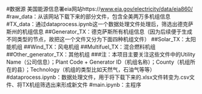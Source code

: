 
#数据源
美国能源信息署eia网站https://www.eia.gov/electricity/data/eia860/
#raw_data：从该网站下载下来的部分文件，包含全美两万多机组信息
#TX_data：通过dataprocess.ipynb这一个数据处理文件处理后，筛选出德克萨斯州的机组信息
##Generator_TX：德克萨斯所有机组信息（因为后续便于生成不同类型的节点，故把这一个文件又分为下面四种机组文件）
##Solar_TX：太阳能机组
##Wind_TX：风电机组
##Multifuel_TX：混合燃料机组
##Other_generator_TX：其他机组
###注：本项目主要关注这些文件中的Utility Name（公司信息）；Plant Code + Generator ID（机组名称）；County（机组所在的县）；Technology（机组的类型比如天然气，石油气等等）
#dataprocess.ipynb：数据处理文件，用于将下载下来的.xlsx文件转变为.csv文件、将TX机组筛选出来形成新文件
#main.ipynb：主程序
